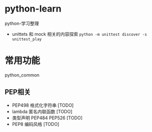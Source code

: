# python-learn
python-学习整理

- unittets 和 mock 相关的内容探索
```python -m unittest discover -s unittest_play```

# 常用功能

python_common

## PEP相关

- PEP498 格式化字符串 [TODO]
- lambda 匿名内联函数 [TODO]
- 类型声明 PEP484 PEP526 [TODO]
- PEP8 编码风格 [TODO]



